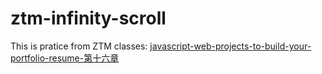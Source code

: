 # ztm-infinity-scroll
This is pratice from ZTM classes: [javascript-web-projects-to-build-your-portfolio-resume-第十六章](https://www.udemy.com/course/javascript-web-projects-to-build-your-portfolio-resume/?couponCode=ACCAGE0923)